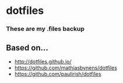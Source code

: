 # dotfiles
### These are my .files backup

## Based on...
+ http://dotfiles.github.io/
+ https://github.com/mathiasbynens/dotfiles
+ https://github.com/paulirish/dotfiles
